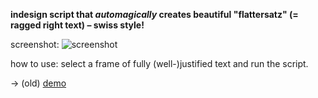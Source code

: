 **indesign script that *automagically* creates beautiful "flattersatz" (= ragged right text) – swiss style!**

screenshot:
![screenshot](https://raw.github.com/freder/extendscripts/master/indesign/flattersatz/screenshot.png)

how to use:
select a frame of fully (well-)justified text and run the script.

→ (old) [demo](http://fredericbrodbeck.de/project/30/magic-flatter-script)